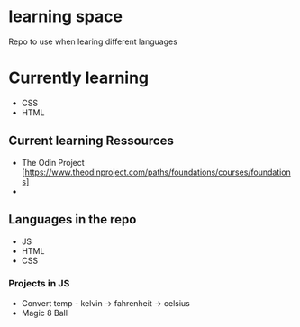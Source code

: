 # learning space
Repo to use when learing different languages

# Currently learning
  - CSS
  - HTML

## Current learning Ressources 
  - The Odin Project [https://www.theodinproject.com/paths/foundations/courses/foundations]
  - 

## Languages in the repo
  - JS
  - HTML
  - CSS

### Projects in JS
  - Convert temp - kelvin -> fahrenheit -> celsius
  - Magic 8 Ball

